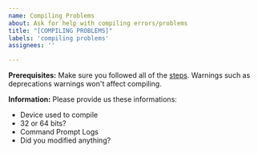 ```yaml
---
name: Compiling Problems
about: Ask for help with compiling errors/problems
title: "[COMPILING PROBLEMS]"
labels: 'compiling problems'
assignees: ''

---
```


**Prerequisites:**
Make sure you followed all of the [steps](https://github.com/Forever-Engine-Eternal/Forever-Engine-Eternal/docs/COMPILE-HELP.md).
Warnings such as deprecations warnings won't affect compiling.

**Information:**
Please provide us these informations:
- Device used to compile
- 32 or 64 bits?
- Command Prompt Logs
- Did you modified anything?
